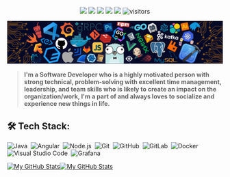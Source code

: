 <p align="center">
    <a href="https://github.com/irfanmayendra/irfanmayendra"><img src="https://img.shields.io/badge/status-updating-brightgreen.svg"></a>
    <a href="https://github.com/python/cpython"><img src="https://img.shields.io/badge/Python-3.9-FF1493.svg"></a>
    <a href="https://github.com/irfanmayendra/irfanmayendra/graphs/contributors"><img src="https://img.shields.io/github/contributors/irfanmayendra/irfanmayendra?color=blue"></a>
    <a href="https://github.com/irfanmayendra"><img src="https://img.shields.io/github/stars/irfanmayendra.svg?color=blue&logo=github"></a>
    <a href="https://github.com/irfanmayendra/irfanmayendra/network/members"><img src="https://img.shields.io/github/forks/irfanmayendra/irfanmayendra.svg?color=blue&logo=github"></a>
    <img src="https://visitor-badge.laobi.icu/badge?page_id=irfanmayendra.irfanmayendra" alt="visitors"/>
</p>

![](./src/header_.png)

> <b>I'm a Software Developer who is a highly motivated person with strong technical, problem-solving with excellent time management, leadership, and team skills who is likely to create an impact on the organization/work, I'm a part of and always loves to socialize and experience new things in life.</b>

## 🛠️ Tech Stack:
![Java](https://img.shields.io/badge/-Java-555?style=flat&logo=Java&logoColor=FFA518)&nbsp;
![Angular](https://img.shields.io/badge/-Angular-555?style=flat&logo=angular)&nbsp;
![Node.js](https://img.shields.io/badge/-Node.js-555?style=flat&logo=node.js)&nbsp;
![Git](https://img.shields.io/badge/-Git-555?style=flat&logo=git)&nbsp;
![GitHub](https://img.shields.io/badge/-GitHub-555?style=flat&logo=github)&nbsp;
![GitLab](https://img.shields.io/badge/-GitLab-555?style=flat&logo=gitlab)&nbsp;
![Docker](https://img.shields.io/badge/-Docker-555?style=flat&logo=Docker)\
![Visual Studio Code](https://img.shields.io/badge/-Visual%20Studio%20Code-555?style=flat&logo=visual-studio-code&logoColor=007ACC)&nbsp;
![Grafana](https://img.shields.io/badge/-Grafana-555?style=flat&logo=grafana)&nbsp;


<td colspan="2" align="center"><a href="https://github.com/vaibhavvikas#gh-light-mode-only"><img src="https://raw.githubusercontent.com/vaibhavvikas/vaibhavvikas/output/github-contribution-grid-snake-default.svg#gh-light-mode-only" alt="My GitHub Stats"/></a><a href="https://github.com/vaibhavvikas#gh-dark-mode-only"><img src="https://raw.githubusercontent.com/irfanmayendra/irfanmayendra/output/github-contribution-grid-snake-dark.svg#gh-dark-mode-only" alt="My GitHub Stats"/>
